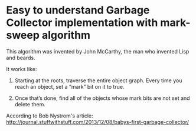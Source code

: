 # Easy to understand Garbage Collector implementation with mark-sweep algorithm

This algorithm was invented by John McCarthy, the man who invented Lisp and beards.

It works like:

1. Starting at the roots, traverse the entire object graph. Every time you reach an object, set a “mark” bit on it to true.

2. Once that’s done, find all of the objects whose mark bits are not set and delete them.

According to Bob Nystrom's article: <http://journal.stuffwithstuff.com/2013/12/08/babys-first-garbage-collector/>
